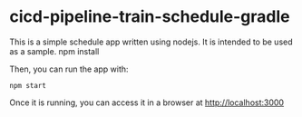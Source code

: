 # cicd-pipeline-train-schedule-gradle

This is a simple schedule app written using nodejs. It is intended to be used as a sample.
    npm install

Then, you can run the app with:

    npm start

Once it is running, you can access it in a browser at [http://localhost:3000](http://localhost:3000)
